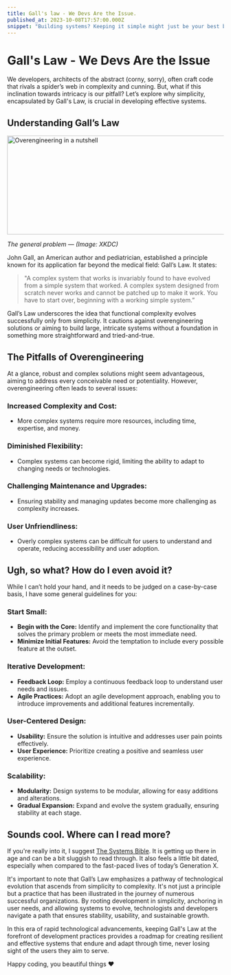 ```yaml
---
title: Gall's law - We Devs Are the Issue.
published_at: 2023-10-08T17:57:00.000Z
snippet: "Building systems? Keeping it simple might just be your best bet. Let’s dive into why predictability is key."
---
```






# Gall's Law - We Devs Are the Issue


We developers, architects of the abstract (corny, sorry), often craft code that rivals a spider’s web in complexity and cunning. But, what if this inclination towards intricacy is our pitfall? Let’s explore why simplicity, encapsulated by Gall's Law, is crucial in developing effective systems.

## Understanding Gall’s Law

<img alt="Overengineering in a nutshell" width="550" height="230" src="../blog-images/over-engineering.png"/>

_The general problem — (Image: XKDC)_

John Gall, an American author and pediatrician, established a principle known for its application far beyond the medical field: Gall’s Law. It states:

> "A complex system that works is invariably found to have evolved from a simple system that worked. A complex system designed from scratch never works and cannot be patched up to make it work. You have to start over, beginning with a working simple system.”

Gall’s Law underscores the idea that functional complexity evolves successfully only from simplicity. It cautions against overengineering solutions or aiming to build large, intricate systems without a foundation in something more straightforward and tried-and-true.

## The Pitfalls of Overengineering

At a glance, robust and complex solutions might seem advantageous, aiming to address every conceivable need or potentiality. However, overengineering often leads to several issues:

### **Increased Complexity and Cost:**
- More complex systems require more resources, including time, expertise, and money.

### **Diminished Flexibility:**
- Complex systems can become rigid, limiting the ability to adapt to changing needs or technologies.

### **Challenging Maintenance and Upgrades:**
- Ensuring stability and managing updates become more challenging as complexity increases.

### **User Unfriendliness:**
- Overly complex systems can be difficult for users to understand and operate, reducing accessibility and user adoption.

## Ugh, so what? How do I even avoid it?

While I can’t hold your hand, and it needs to be judged on a case-by-case basis, I have some general guidelines for you:

### **Start Small:**
- **Begin with the Core:** Identify and implement the core functionality that solves the primary problem or meets the most immediate need.
- **Minimize Initial Features:** Avoid the temptation to include every possible feature at the outset.

### **Iterative Development:**
- **Feedback Loop:** Employ a continuous feedback loop to understand user needs and issues.
- **Agile Practices:** Adopt an agile development approach, enabling you to introduce improvements and additional features incrementally.

### **User-Centered Design:**
- **Usability:** Ensure the solution is intuitive and addresses user pain points effectively.
- **User Experience:** Prioritize creating a positive and seamless user experience.

### **Scalability:**
- **Modularity:** Design systems to be modular, allowing for easy additions and alterations.
- **Gradual Expansion:** Expand and evolve the system gradually, ensuring stability at each stage.

## Sounds cool. Where can I read more?

If you're really into it, I suggest [The Systems Bible](https://www.goodreads.com/en/book/show/583785). It is getting up there in age and can be a bit sluggish to read through. It also feels a little bit dated, especially when compared to the fast-paced lives of today’s Generation X.

It's important to note that Gall’s Law emphasizes a pathway of technological evolution that ascends from simplicity to complexity. It's not just a principle but a practice that has been illustrated in the journey of numerous successful organizations. By rooting development in simplicity, anchoring in user needs, and allowing systems to evolve, technologists and developers navigate a path that ensures stability, usability, and sustainable growth.

In this era of rapid technological advancements, keeping Gall's Law at the forefront of development practices provides a roadmap for creating resilient and effective systems that endure and adapt through time, never losing sight of the users they aim to serve.

Happy coding, you beautiful things ❤️
